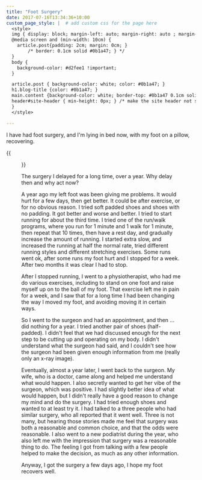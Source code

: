 ```yaml
---
title: "Foot Surgery"
date: 2017-07-16T13:34:36+10:00
custom_page_style: |  # add custom css for the page here
  <style>
  img { display: block; margin-left: auto; margin-right: auto ; margin-bottom: 0.5cm} <! --center images -->
  @media screen and (min-width: 10cm) {
    article.post{padding: 2cm; margin: 0cm; }
        /* border: 0.1cm solid #0b1a47; } */
  }
  body {
    background-color: #d2fee1 !important;
  }

  article.post { background-color: white; color: #0b1a47; }
  h1.blog-title {color: #0b1a47; }
  main.content {background-color: white; border-top: #0b1a47 0.1cm solid; padding-top: 1cm}
  header#site-header { min-height: 0px; } /* make the site header not so big */
  }
  </style>

---
```


I have had foot surgery, and I'm lying in bed now, with my foot on a pillow, recovering.

{{<figure src="/images/foot.svg" >}}


The surgery I delayed for a long time, over a year. Why delay then and why act now?

A year ago my left foot was been giving me problems. It would hurt for a few days, then get better. It could be after exercise, or for no obvious reason. I tried soft padded shoes and shoes with no padding. It got better and worse and better. I tried to start running for about the third time. I tried one of the run/walk programs, where you run for 1 minute and 1 walk for 1 minute, then repeat that 10 times, then have a rest day, and gradually increase the amount of running. I started extra slow, and increased the running at half the normal rate, tried different running styles and different stretching exercises. Some runs went ok, after some runs my foot hurt and I stopped for a week. After two months it was clear I had to stop.

After I stopped running, I went to a physiotherapist, who had me do various exercises, including to stand on one foot and raise myself up on to the ball of my foot. That exercise left me in pain for a week, and I saw that for a long time I had been changing the way I moved my foot, and avoiding moving it in certain ways.

So I went to the surgeon and had an appointment, and then ... did nothing for a year. I tried another pair of shoes (half-padded). I didn't feel that we had discussed enough for the next step to be cutting up and operating on my body. I didn't understand what the surgeon had said, and I couldn't see how the surgeon had been given enough information from me (really only an x-ray image).

Eventually, almost a year later, I went back to the surgeon. My wife, who is a doctor, came along and helped me understand what would happen. I also secretly wanted to get her vibe of the surgeon, which was positive. I had slightly better idea of what would happen, but I didn't really have a good reason to change my mind and do the surgery. I had tried enough shoes and wanted to at least try it. I had talked to a three people who had similar surgery, who all reported that it went well. Three is not many, but hearing those stories made me feel that surgery was both a reasonable and common choice, and that the odds were reasonable. I also went to a new podiatrist during the year, who also left me with the impression that surgery was a reasonable thing to do. The feeling I got from talking with a few people helped to make the decision, as much as any other information.

Anyway, I got the surgery a few days ago, I hope my foot recovers well.


